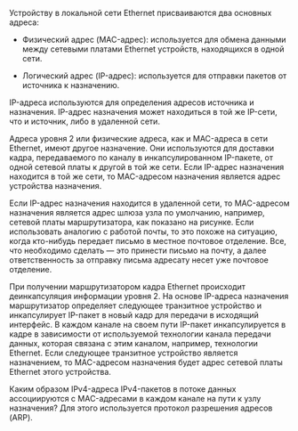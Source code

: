 Устройству в локальной сети Ethernet присваиваются два основных адреса:

- Физический адрес (MAC-адрес): используется для обмена данными между сетевыми платами Ethernet устройств, находящихся в одной сети.

- Логический адрес (IP-адрес): используется для отправки пакетов от источника к назначению.

IP-адреса используются для определения адресов источника и назначения. IP-адрес назначения может находиться в той же IP-сети, что и источник, либо в удаленной сети.

Адреса уровня 2 или физические адреса, как и MAC-адреса в сети Ethernet, имеют другое назначение. Они используются для доставки кадра, передаваемого по каналу в инкапсулированном IP-пакете, от одной сетевой платы к другой в той же сети. Если IP-адрес назначения находится в той же сети, то MAC-адресом назначения является адрес устройства назначения.

Если IP-адрес назначения находится в удаленной сети, то MAC-адресом назначения является адрес шлюза узла по умолчанию, например, сетевой платы маршрутизатора, как показано на рисунке. Если использовать аналогию с работой почты, то это похоже на ситуацию, когда кто-нибудь передает письмо в местное почтовое отделение. Все, что необходимо сделать — это принести письмо на почту, а далее ответственность за отправку письма адресату несет уже почтовое отделение.

При получении маршрутизатором кадра Ethernet происходит деинкапсуляция информации уровня 2. На основе IP-адреса назначения маршрутизатор определяет следующее транзитное устройство и инкапсулирует IP-пакет в новый кадр для передачи в исходящий интерфейс. В каждом канале на своем пути IP-пакет инкапсулируется в кадре в зависимости от используемой технологии канала передачи данных, которая связана с этим каналом, например, технологии Ethernet. Если следующее транзитное устройство является назначением, то MAC-адресом назначения будет адрес сетевой платы Ethernet этого устройства.

Каким образом IPv4-адреса IPv4-пакетов в потоке данных ассоциируются с MAC-адресами в каждом канале на пути к узлу назначения? Для этого используется протокол разрешения адресов (ARP).